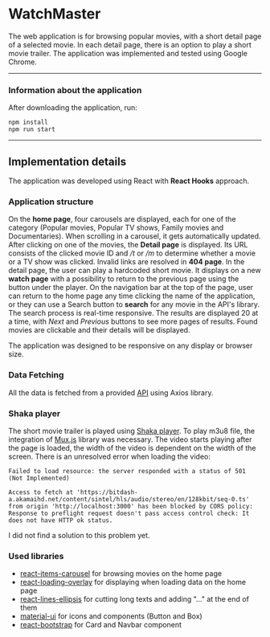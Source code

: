
# WatchMaster


The web application is for browsing popular movies, with a short detail page of a selected movie.
In each detail page, there is an option to play a short movie trailer. 
The application was implemented and tested 
using Google Chrome.


---

### Information about the application

After downloading the application, run:
```
npm install
npm run start
```
---


## Implementation details

The application was developed using React with **React Hooks** approach. 

### Application structure


On the **home page**, four carousels are displayed, each for one of the category 
(Popular movies, Popular TV shows, Family movies and Documentaries). When scrolling in a carousel, it gets automatically updated.
After clicking on one of the movies, the **Detail page** is displayed. 
Its URL consists of the clicked movie ID and */t* or */m* to determine whether a movie or a TV show was clicked.
Invalid links are resolved in **404 page**.
In the detail page, the user can play a hardcoded short movie. It displays on a new **watch page** with a possibility to return 
to the previous page using the button under the player.
On the navigation bar at the top of the page, user can return to the home page any time clicking the name of the application,
or they can use a Search button to **search** for any movie in the API's library. The search process is real-time responsive.
The results are displayed 20 at a time, with *Next* and *Previous* buttons to see more pages of results. Found movies are 
clickable and their details will be displayed.

The application was designed to be responsive on any display or browser size.

### Data Fetching
All the data is fetched from a provided [API](https://www.themoviedb.org/documentation/api) using Axios library.

### Shaka player
The short movie trailer is played using [Shaka player](https://github.com/google/shaka-player). 
To play m3u8 file, the integration of [Mux.js](https://github.com/videojs/mux.js/) library was necessary. The video starts playing after the page is loaded, the width of the video is dependent on the width of the screen.
There is an unresolved error when loading the video:
```
Failed to load resource: the server responded with a status of 501 (Not Implemented)

Access to fetch at 'https://bitdash-a.akamaihd.net/content/sintel/hls/audio/stereo/en/128kbit/seq-0.ts' from origin 'http://localhost:3000' has been blocked by CORS policy: Response to preflight request doesn't pass access control check: It does not have HTTP ok status.
```
I did not find a solution to this problem yet.

### Used libraries

- [react-items-carousel](https://github.com/bitriddler/react-items-carousel) for browsing movies on the home page
- [react-loading-overlay](https://github.com/derrickpelletier/react-loading-overlay) for displaying when loading data on the home page
- [react-lines-ellipsis](https://github.com/xiaody/react-lines-ellipsis) for cutting long texts and adding "..." at the end of them
- [material-ui](https://material-ui.com/) for icons and components (Button and Box)
- [react-bootstrap](https://react-bootstrap.netlify.app/) for Card and Navbar component




